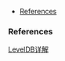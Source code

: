 <!-- MarkdownTOC -->

- [References](#references)

<!-- /MarkdownTOC -->


### References
[LevelDB详解](http://blog.csdn.net/linuxheik/article/details/52768223)<br/>
